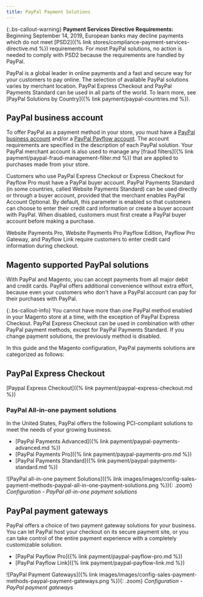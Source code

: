 ```yaml
---
title: PayPal Payment Solutions
---
```


{:.bs-callout-warning}
**Payment Services Directive Requirements:** <br/>
Beginning September 14, 2019, European banks may decline payments which do not meet [PSD2]({% link stores/compliance-payment-services-directive.md %}) requirements. For most PayPal solutions, no action is needed to comply with PSD2 because the requirements are handled by PayPal.

PayPal is a global leader in online payments and a fast and secure way for your customers to pay online. The selection of available PayPal solutions varies by merchant location. PayPal Express Checkout and PayPal Payments Standard can be used in all parts of the world. To learn more, see [PayPal Solutions by Country]({% link payment/paypal-countries.md %}).

## PayPal business account

To offer PayPal as a payment method in your store, you must have a [PayPal business account][1] and/or a [PayPal Payflow account][2]. The account requirements are specified in the description of each PayPal solution. Your PayPal merchant account is also used to manage any [fraud filters]({% link payment/paypal-fraud-management-filter.md %}) that are applied to purchases made from your store.

Customers who use PayPal Express Checkout or Express Checkout for Payflow Pro must have a PayPal buyer account. PayPal Payments Standard (in some countries, called Website Payments Standard) can be used directly or through a buyer account, provided that the merchant enables PayPal Account Optional. By default, this parameter is enabled so that customers can choose to enter their credit card information or create a buyer account with PayPal. When disabled, customers must first create a PayPal buyer account before making a purchase.

Website Payments Pro, Website Payments Pro Payflow Edition, Payflow Pro Gateway, and Payflow Link require customers to enter credit card information during checkout.

## Magento supported PayPal solutions

With PayPal and Magento, you can accept payments from all major debit and credit cards. PayPal offers additional convenience without extra effort, because even your customers who don't have a PayPal account can pay for their purchases with PayPal.

{:.bs-callout-info}
You cannot have more than one PayPal method enabled in your Magento store at a time, with the exception of PayPal Express Checkout. PayPal Express Checkout can be used in combination with other PayPal payment methods, except for PayPal Payments Standard. If you change payment solutions, the previously method is disabled.

In this guide and the Magento configuration, PayPal payments solutions are categorized as follows:

## PayPal Express Checkout

[Paypal Express Checkout]({% link payment/paypal-express-checkout.md %})

### PayPal All-in-one payment solutions

In the United States, PayPal offers the following PCI-compliant solutions to meet the needs of your growing business.

- [PayPal Payments Advanced]({% link payment/paypal-payments-advanced.md %})
- [PayPal Payments Pro]({% link payment/paypal-payments-pro.md %})
- [PayPal Payments Standard]({% link payment/paypal-payments-standard.md %})

![PayPal all-in-one payment Solutions]({% link images/images/config-sales-payment-methods-paypal-all-in-one-payment-solutions.png %}){: .zoom}
_Configuration - PayPal all-in-one payment solutions_

## PayPal payment gateways

PayPal offers a choice of two payment gateway solutions for your business. You can let PayPal host your checkout on its secure payment site, or you can take control of the entire payment experience with a completely customizable solution.

- [PayPal Payflow Pro]({% link payment/paypal-payflow-pro.md %})
- [PayPal Payflow Link]({% link payment/paypal-payflow-link.md %})

![PayPal Payment Gateways]({% link images/images/config-sales-payment-methods-paypal-payment-gateways.png %}){: .zoom}
_Configuration - PayPal payment gateways_

[1]: https://manager.paypal.com/0
[2]: https://developer.paypal.com/docs/payflow/payflow-gateway/
